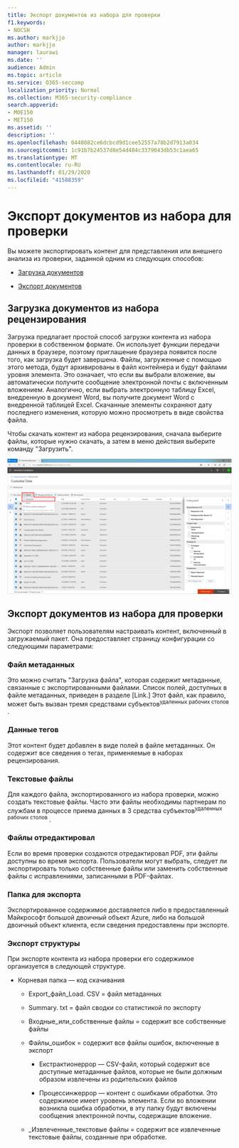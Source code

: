 ```yaml
---
title: Экспорт документов из набора для проверки
f1.keywords:
- NOCSH
ms.author: markjjo
author: markjjo
manager: laurawi
ms.date: ''
audience: Admin
ms.topic: article
ms.service: O365-seccomp
localization_priority: Normal
ms.collection: M365-security-compliance
search.appverid:
- MOE150
- MET150
ms.assetid: ''
description: ''
ms.openlocfilehash: 0448082ce6dcbcd9d1cee52557a78b2d7913a034
ms.sourcegitcommit: 1c91b7b24537d0e54d484c3379043db53c1aea65
ms.translationtype: MT
ms.contentlocale: ru-RU
ms.lasthandoff: 01/29/2020
ms.locfileid: "41588359"
---
```

# <a name="export-documents-from-a-review-set"></a>Экспорт документов из набора для проверки

Вы можете экспортировать контент для представления или внешнего анализа из проверки, заданной одним из следующих способов:

- [Загрузка документов](#download-documents-from-a-review-set)
 
- [Экспорт документов](#export-documents-from-a-review-set)

## <a name="download-documents-from-a-review-set"></a>Загрузка документов из набора рецензирования

Загрузка предлагает простой способ загрузки контента из набора проверки в собственном формате. Он использует функции передачи данных в браузере, поэтому приглашение браузера появится после того, как загрузка будет завершена. Файлы, загруженные с помощью этого метода, будут архивированы в файл контейнера и будут файлами уровня элемента. Это означает, что если вы выбрали вложение, вы автоматически получите сообщение электронной почты с включенным вложением. Аналогично, если выбрать электронную таблицу Excel, внедренную в документ Word, вы получите документ Word с внедренной таблицей Excel. Скачанные элементы сохраняют дату последнего изменения, которую можно просмотреть в виде свойства файла.

Чтобы скачать контент из набора рецензирования, сначала выберите файлы, которые нужно скачать, а затем в меню действия выберите команду "Загрузить".

![Снимок экрана с автоматически созданным описанием компьютера](media/eDiscoDownload.png)

## <a name="export-documents-from-a-review-set"></a>Экспорт документов из набора для проверки

Экспорт позволяет пользователям настраивать контент, включенный в загружаемый пакет. Она предоставляет страницу конфигурации со следующими параметрами:

### <a name="metadata-file"></a>Файл метаданных

Это можно считать "Загрузка файла", которая содержит метаданные, связанные с экспортированными файлами. Список полей, доступных в файле метаданных, приведен в разделе \[Link.\] Этот файл, как правило, может быть вызван тремя средствами субъектов<sup>удаленных рабочих столов</sup> .

### <a name="tag-data"></a>Данные тегов

Этот контент будет добавлен в виде полей в файле метаданных. Он содержит все сведения о тегах, применяемые в наборах рецензирования.

### <a name="text-files"></a>Текстовые файлы

Для каждого файла, экспортированного из набора проверки, можно создать текстовые файлы. Часто эти файлы необходимы партнерам по службам в процессе приема данных в 3 средства субъектов<sup>удаленных рабочих столов</sup> .

### <a name="redacted-files"></a>Файлы отредактировал

Если во время проверки создаются отредактировал PDF, эти файлы доступны во время экспорта. Пользователи могут выбрать, следует ли экспортировать только собственные файлы или заменить собственные файлы с исправлениями, записанными в PDF-файлах.

### <a name="export-location"></a>Папка для экспорта

Экспортированное содержимое доставляется либо в предоставленный Майкрософт большой двоичный объект Azure, либо на большой двоичный объект клиента, если сведения предоставлены при экспорте.

### <a name="export-structure"></a>Экспорт структуры

При экспорте контента из набора проверки его содержимое организуется в следующей структуре.

  - Корневая папка — код скачивания
    
      - Export\_файл\_Load. CSV = файл метаданных
    
      - Summary. txt = файл сводки со статистикой по экспорту
    
      - Входные\_или\_собственные файлы = содержит все собственные файлы
    
      - Файлы\_ошибок = содержит все файлы ошибок, включенные в экспорт
        
          - Екстрактионеррор — CSV-файл, который содержит все доступные метаданные файлов, которые не были должным образом извлечены из родительских файлов
        
          - Процессинжеррор — контент с ошибками обработки. Это содержимое имеет уровень элемента. Если во вложении возникла ошибка обработки, в эту папку будут включены сообщения электронной почты, содержащие вложение.
    
      - \_Извлеченные\_текстовые файлы = содержит все извлеченные текстовые файлы, созданные при обработке.